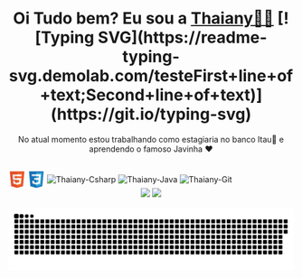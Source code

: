 ### 

<h1 align="center">
Oi Tudo bem? Eu sou a
<a href="https://www.linkedin.com/in/thaiany-lopes-1865461a4/">Thaiany👩‍💻</a>
[![Typing SVG](https://readme-typing-svg.demolab.com/testeFirst+line+of+text;Second+line+of+text)](https://git.io/typing-svg)
  </h1>
   <p align="center">
    No atual momento estou trabalhando como estagiaria no banco Itau🧡 e aprendendo o famoso Javinha ❤️

</p>
<div style="display: inline_block"><br>
  <img align="center" alt="Thaiany-HTML" height="30" src="https://raw.githubusercontent.com/devicons/devicon/master/icons/html5/html5-original.svg">
  <img align="center" alt="Thaiany-CSS" height="30" src="https://raw.githubusercontent.com/devicons/devicon/master/icons/css3/css3-original.svg">
  <img align="center" alt="Thaiany-Csharp" height="30" src="https://cdn.jsdelivr.net/gh/devicons/devicon/icons/csharp/csharp-plain.svg">
  <img align="center" alt="Thaiany-Java"  height="30"   src="https://cdn.jsdelivr.net/gh/devicons/devicon/icons/java/java-original.svg">
  <img align="center" alt="Thaiany-Git" height="30"  src="https://cdn.jsdelivr.net/gh/devicons/devicon/icons/github/github-original.svg" />

</div>

<div align="center">
  <a href="https://www.linkedin.com/in/thaiany-lopes-1865461a4/" target="_blank"><img src="https://img.shields.io/badge/-LinkedIn-%230077B5?style=for-the-badge&logo=linkedin&logoColor=white" target="_blank"></a> 
  <a href="mailto:thaianylps9460@gmail.com"><img src="https://img.shields.io/badge/-Gmail-%23333?style=for-the-badge&logo=gmail&logoColor=white" target="_blank"></a>
</div>

<br>
<picture>
  <source media="(prefers-color-scheme: dark)" srcset="https://raw.githubusercontent.com/thaianylps/thaianylps/output/github-contribution-grid-snake-dark.svg">
  <source media="(prefers-color-scheme: light)" srcset="https://raw.githubusercontent.com/thaianylps/thaianylps/output/github-contribution-grid-snake.svg">
  <img alt="github contribution grid snake animation" src="https://raw.githubusercontent.com/thaianylps/thaianylps/output/github-contribution-grid-snake.svg">
</picture>
<br><br>
